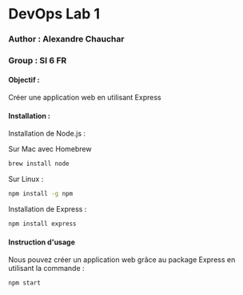 # DevOps Lab 1

### Author : Alexandre Chauchar
### Group : SI 6 FR

#### Objectif : 

Créer une application web en utilisant Express

#### Installation : 

Installation de Node.js :

Sur Mac avec Homebrew 

```bash
brew install node
```

Sur Linux : 

```bash
npm install -g npm
```

Installation de Express :

```bash
npm install express
```

#### Instruction d'usage

Nous pouvez créer un application web grâce au package Express en utilisant la commande :

```bash
npm start
```

